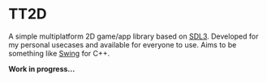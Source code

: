 # TT2D
A simple multiplatform 2D game/app library based on [SDL3](https://github.com/libsdl-org/SDL). Developed for my personal usecases and available for everyone to use. Aims to be something like [Swing](https://en.wikipedia.org/wiki/Swing_(Java)) for C++.

**Work in progress...**